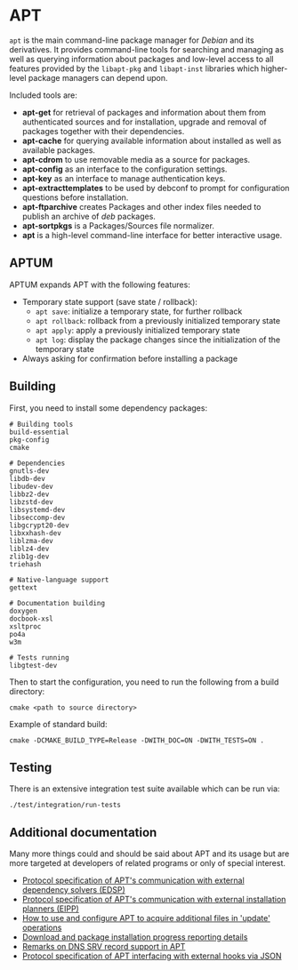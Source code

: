 APT
===

`apt` is the main command-line package manager for *Debian* and its derivatives.
It provides command-line tools for searching and managing as well as querying information about packages and low-level access to all features provided by the `libapt-pkg` and `libapt-inst` libraries which higher-level package managers can depend upon.

Included tools are:

- **apt-get** for retrieval of packages and information about them from authenticated sources and for installation, upgrade and removal of packages together with their dependencies.
- **apt-cache** for querying available information about installed as well as available packages.
- **apt-cdrom** to use removable media as a source for packages.
- **apt-config** as an interface to the configuration settings.
- **apt-key** as an interface to manage authentication keys.
- **apt-extracttemplates** to be used by debconf to prompt for configuration questions before installation.
- **apt-ftparchive** creates Packages and other index files needed to publish an archive of *deb* packages.
- **apt-sortpkgs** is a Packages/Sources file normalizer.
- **apt** is a high-level command-line interface for better interactive usage.


APTUM
-----

APTUM expands APT with the following features:

- Temporary state support (save state / rollback):
	- `apt save`: initialize a temporary state, for further rollback
	- `apt rollback`: rollback from a previously initialized temporary state
	- `apt apply`: apply a previously initialized temporary state
	- `apt log`: display the package changes since the initialization of the temporary state
- Always asking for confirmation before installing a package


Building
--------
First, you need to install some dependency packages:

```
# Building tools
build-essential
pkg-config
cmake

# Dependencies
gnutls-dev
libdb-dev
libudev-dev
libbz2-dev
libzstd-dev
libsystemd-dev
libseccomp-dev
libgcrypt20-dev
libxxhash-dev
liblzma-dev
liblz4-dev
zlib1g-dev
triehash

# Native-language support
gettext

# Documentation building
doxygen
docbook-xsl
xsltproc
po4a
w3m

# Tests running
libgtest-dev
```

Then to start the configuration, you need to run the following from a build directory:

	cmake <path to source directory>

Example of standard build:

	cmake -DCMAKE_BUILD_TYPE=Release -DWITH_DOC=ON -DWITH_TESTS=ON .

Testing
-------
There is an extensive integration test suite available which can be run via:

	./test/integration/run-tests


Additional documentation
------------------------

Many more things could and should be said about APT and its usage but are more targeted at developers of related programs or only of special interest.

- [Protocol specification of APT's communication with external dependency solvers (EDSP)](./doc/external-dependency-solver-protocol.md)
- [Protocol specification of APT's communication with external installation planners (EIPP)](./doc/external-installation-planner-protocol.md)
- [How to use and configure APT to acquire additional files in 'update' operations](./doc/acquire-additional-files.md)
- [Download and package installation progress reporting details](./doc/progress-reporting.md)
- [Remarks on DNS SRV record support in APT](./doc/srv-records-support.md)
- [Protocol specification of APT interfacing with external hooks via JSON](./doc/json-hooks-protocol.md)

